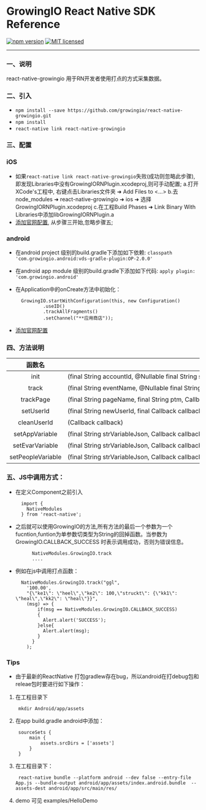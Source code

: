 # GrowingIO React Native SDK Reference

[![npm version](https://img.shields.io/npm/v/react-native-growingio.svg?style=flat)](https://www.npmjs.com/package/react-native-growingio)
[![MIT licensed](https://img.shields.io/badge/license-MIT-blue.svg?style=flat)](https://github.com/growingio/react-native-growingio/blob/master/LICENSE)

___

### 一、说明
react-native-growingio 用于RN开发者使用打点的方式采集数据。

### 二、引入

* `npm install --save https://github.com/growingio/react-native-growingio.git`
* `npm install`
* `react-native link react-native-growingio`

### 三、配置
### iOS
* 如果`react-native link react-native-growingio`失败(成功则忽略此步骤),即发现Libraries中没有GrowingIORNPlugin.xcodeproj,则可手动配置;
a.打开XCode's工程中, 右键点击Libraries文件夹 ➜ Add Files to <...>
b.去node_modules ➜ react-native-growingio ➜ ios ➜ 选择 GrowingIORNPlugin.xcodeproj
c.在工程Build Phases ➜ Link Binary With Libraries中添加libGrowingIORNPlugin.a
* [添加官网配置](https://docs.growingio.com/SDK/iOS.html), 从步骤三开始,忽略步骤五;

### android
* 在android project 级别的build.gradle下添加如下依赖: `classpath 'com.growingio.android:vds-gradle-plugin:OP-2.0.0'`

* 在android app module 级别的build.gradle下添加如下代码: `apply plugin: 'com.growingio.android'`
			    
* 在Application中的onCreate方法中初始化：

        GrowingIO.startWithConfiguration(this, new Configuration()
                .useID()
                .trackAllFragments()
                .setChannel("**应用商店"));
* [添加官网配置](https://www.growingio.com)
    
### 四、方法说明


| 函数名 | 参数 | 说明|
|:-----:|-----|:-------:|
| init|<nobr>(final String accountId, @Nullable final String strOptionJson, final Callback callback)</nobr>|<nobr> 打点函数,参数2为json String,key可以为debug,zone</nobr>|
| track|<nobr>(final String eventName, @Nullable final String number, @Nullable final String strEventJson, final Callback callback)</nobr>|<nobr> 打点函数</nobr>|
| trackPage | (final String pageName, final String ptm, Callback callback)| 页面打点 |
| setUserId | (final String newUserId, final Callback callback)| 设置用户id |
| cleanUserId | (Callback callback)| 清除id |
| setAppVariable |(final String strVariableJson, Callback callback) | <nobr>第一个参数为 json String </nobr> |
| setEvarVariable | (final String strVariableJson, Callback callback) |  参数1为json String   |
| setPeopleVariable | (final String strVariableJson, Callback callback)| 参数1为json String |
            
### 五、JS中调用方式：
* 在定义Component之前引入  

		import {
		  NativeModules
		} from 'react-native';
		
* 之后就可以使用GrowingIO的方法,所有方法的最后一个参数为一个fucntion,funtion为单参数切类型为String的回掉函数。当参数为 GrowingIO.CALLBACK_SUCCESS 时表示调用成功，否则为错误信息。

			NativeModules.GrowingIO.track 
			....
	

* 例如在js中调用打点函数：

	    NativeModules.GrowingIO.track("ggl", 
	      '100.00',
	      "{\"ke1\": \"heel\",\"ke2\": 100,\"struckt\": {\"kk1\": \"heal\",\"kk2\": \"heal\"}}",
	      (msg) => {
	          if(msg == NativeModules.GrowingIO.CALLBACK_SUCCESS)
	          {
	            Alert.alert('SUCCESS');
	          }else{
	            Alert.alert(msg);
	          }
	        }
	      );
	      
### Tips

* 由于最新的ReactNative 打包gradlew存在bug，所以android在打debug包和releae包时要进行如下操作：   


1. 在工程目录下

        mkdir Android/app/assets
       
2. 在app build.gradle  android中添加：
 
 
		sourceSets {
	        main {
	            assets.srcDirs = ['assets']
	        }
	    }
	    
3. 在工程目录下：

 		react-native bundle --platform android --dev false --entry-file App.js --bundle-output android/app/assets/index.android.bundle  --assets-dest android/app/src/main/res/ 
 		
 		
4. demo 可见 examples/HelloDemo

	      
